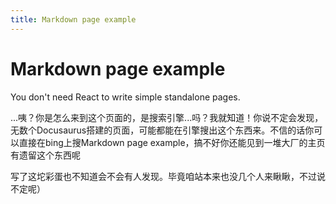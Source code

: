```yaml
---
title: Markdown page example
---
```


# Markdown page example

You don't need React to write simple standalone pages.

...咦？你是怎么来到这个页面的，是搜索引擎...吗？我就知道！你说不定会发现，无数个Docusaurus搭建的页面，可能都能在引擎搜出这个东西来。不信的话你可以直接在bing上搜Markdown page example，搞不好你还能见到一堆大厂的主页有遗留这个东西呢

写了这坨彩蛋也不知道会不会有人发现。毕竟咱站本来也没几个人来瞅瞅，不过说不定呢）